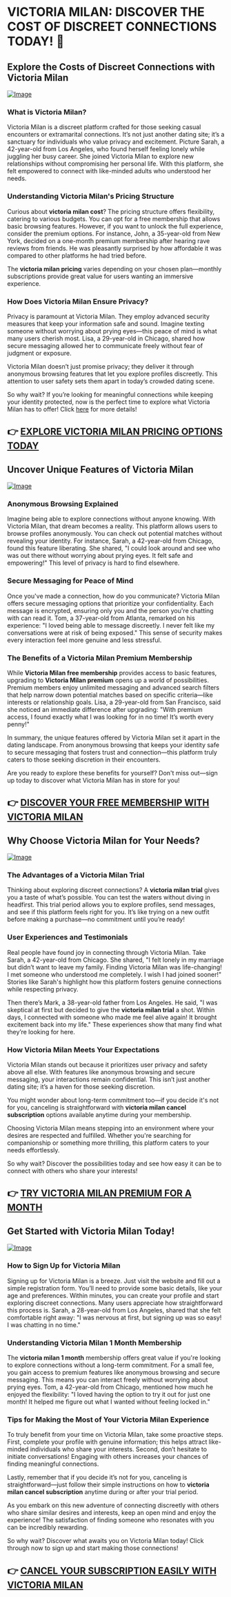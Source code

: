 # VICTORIA MILAN: DISCOVER THE COST OF DISCREET CONNECTIONS TODAY! 💞

## Explore the Costs of Discreet Connections with Victoria Milan
[![Image](None)](https://gchaffi.com/hOLpblXQ)

### What is Victoria Milan?
Victoria Milan is a discreet platform crafted for those seeking casual encounters or extramarital connections. It’s not just another dating site; it’s a sanctuary for individuals who value privacy and excitement. Picture Sarah, a 42-year-old from Los Angeles, who found herself feeling lonely while juggling her busy career. She joined Victoria Milan to explore new relationships without compromising her personal life. With this platform, she felt empowered to connect with like-minded adults who understood her needs.

### Understanding Victoria Milan's Pricing Structure
Curious about **victoria milan cost**? The pricing structure offers flexibility, catering to various budgets. You can opt for a free membership that allows basic browsing features. However, if you want to unlock the full experience, consider the premium options. For instance, John, a 35-year-old from New York, decided on a one-month premium membership after hearing rave reviews from friends. He was pleasantly surprised by how affordable it was compared to other platforms he had tried before.

The **victoria milan pricing** varies depending on your chosen plan—monthly subscriptions provide great value for users wanting an immersive experience.

### How Does Victoria Milan Ensure Privacy?
Privacy is paramount at Victoria Milan. They employ advanced security measures that keep your information safe and sound. Imagine texting someone without worrying about prying eyes—this peace of mind is what many users cherish most. Lisa, a 29-year-old in Chicago, shared how secure messaging allowed her to communicate freely without fear of judgment or exposure.

Victoria Milan doesn’t just promise privacy; they deliver it through anonymous browsing features that let you explore profiles discreetly. This attention to user safety sets them apart in today’s crowded dating scene.

So why wait? If you’re looking for meaningful connections while keeping your identity protected, now is the perfect time to explore what Victoria Milan has to offer! Click [here](https://gchaffi.com/hOLpblXQ) for more details!



## 👉 [EXPLORE VICTORIA MILAN PRICING OPTIONS TODAY](https://gchaffi.com/hOLpblXQ)

## Uncover Unique Features of Victoria Milan
[![Image](None)](https://gchaffi.com/hOLpblXQ)

### Anonymous Browsing Explained  
Imagine being able to explore connections without anyone knowing. With Victoria Milan, that dream becomes a reality. This platform allows users to browse profiles anonymously. You can check out potential matches without revealing your identity. For instance, Sarah, a 42-year-old from Chicago, found this feature liberating. She shared, "I could look around and see who was out there without worrying about prying eyes. It felt safe and empowering!" This level of privacy is hard to find elsewhere.

### Secure Messaging for Peace of Mind  
Once you've made a connection, how do you communicate? Victoria Milan offers secure messaging options that prioritize your confidentiality. Each message is encrypted, ensuring only you and the person you're chatting with can read it. Tom, a 37-year-old from Atlanta, remarked on his experience: "I loved being able to message discreetly. I never felt like my conversations were at risk of being exposed." This sense of security makes every interaction feel more genuine and less stressful.

### The Benefits of a Victoria Milan Premium Membership  
While **Victoria Milan free membership** provides access to basic features, upgrading to **Victoria Milan premium** opens up a world of possibilities. Premium members enjoy unlimited messaging and advanced search filters that help narrow down potential matches based on specific criteria—like interests or relationship goals. Lisa, a 29-year-old from San Francisco, said she noticed an immediate difference after upgrading: "With premium access, I found exactly what I was looking for in no time! It’s worth every penny!"

In summary, the unique features offered by Victoria Milan set it apart in the dating landscape. From anonymous browsing that keeps your identity safe to secure messaging that fosters trust and connection—this platform truly caters to those seeking discretion in their encounters.

Are you ready to explore these benefits for yourself? Don't miss out—sign up today to discover what Victoria Milan has in store for you!



## 👉 [DISCOVER YOUR FREE MEMBERSHIP WITH VICTORIA MILAN](https://gchaffi.com/hOLpblXQ)

## Why Choose Victoria Milan for Your Needs?

[![Image](None)](https://gchaffi.com/hOLpblXQ)

### The Advantages of a Victoria Milan Trial  
Thinking about exploring discreet connections? A **victoria milan trial** gives you a taste of what’s possible. You can test the waters without diving in headfirst. This trial period allows you to explore profiles, send messages, and see if this platform feels right for you. It’s like trying on a new outfit before making a purchase—no commitment until you’re ready!

### User Experiences and Testimonials  
Real people have found joy in connecting through Victoria Milan. Take Sarah, a 42-year-old from Chicago. She shared, "I felt lonely in my marriage but didn’t want to leave my family. Finding Victoria Milan was life-changing! I met someone who understood me completely. I wish I had joined sooner!" Stories like Sarah's highlight how this platform fosters genuine connections while respecting privacy.

Then there’s Mark, a 38-year-old father from Los Angeles. He said, "I was skeptical at first but decided to give the **victoria milan trial** a shot. Within days, I connected with someone who made me feel alive again! It brought excitement back into my life." These experiences show that many find what they’re looking for here.

### How Victoria Milan Meets Your Expectations  
Victoria Milan stands out because it prioritizes user privacy and safety above all else. With features like anonymous browsing and secure messaging, your interactions remain confidential. This isn’t just another dating site; it’s a haven for those seeking discretion.

You might wonder about long-term commitment too—if you decide it's not for you, canceling is straightforward with **victoria milan cancel subscription** options available anytime during your membership.

Choosing Victoria Milan means stepping into an environment where your desires are respected and fulfilled. Whether you're searching for companionship or something more thrilling, this platform caters to your needs effortlessly.

So why wait? Discover the possibilities today and see how easy it can be to connect with others who share your interests!



## 👉 [TRY VICTORIA MILAN PREMIUM FOR A MONTH](https://gchaffi.com/hOLpblXQ)

## Get Started with Victoria Milan Today!

[![Image](None)](https://gchaffi.com/hOLpblXQ)

### How to Sign Up for Victoria Milan
Signing up for Victoria Milan is a breeze. Just visit the website and fill out a simple registration form. You’ll need to provide some basic details, like your age and preferences. Within minutes, you can create your profile and start exploring discreet connections. Many users appreciate how straightforward this process is. Sarah, a 28-year-old from Los Angeles, shared that she felt comfortable right away: "I was nervous at first, but signing up was so easy! I was chatting in no time." 

### Understanding Victoria Milan 1 Month Membership
The **victoria milan 1 month** membership offers great value if you're looking to explore connections without a long-term commitment. For a small fee, you gain access to premium features like anonymous browsing and secure messaging. This means you can interact freely without worrying about prying eyes. Tom, a 42-year-old from Chicago, mentioned how much he enjoyed the flexibility: "I loved having the option to try it out for just one month! It helped me figure out what I wanted without feeling locked in." 

### Tips for Making the Most of Your Victoria Milan Experience
To truly benefit from your time on Victoria Milan, take some proactive steps. First, complete your profile with genuine information; this helps attract like-minded individuals who share your interests. Second, don’t hesitate to initiate conversations! Engaging with others increases your chances of finding meaningful connections.

Lastly, remember that if you decide it’s not for you, canceling is straightforward—just follow their simple instructions on how to **victoria milan cancel subscription** anytime during or after your trial period.

As you embark on this new adventure of connecting discreetly with others who share similar desires and interests, keep an open mind and enjoy the experience! The satisfaction of finding someone who resonates with you can be incredibly rewarding.

So why wait? Discover what awaits you on Victoria Milan today! Click through now to sign up and start making those connections!



## 👉 [CANCEL YOUR SUBSCRIPTION EASILY WITH VICTORIA MILAN](https://gchaffi.com/hOLpblXQ)